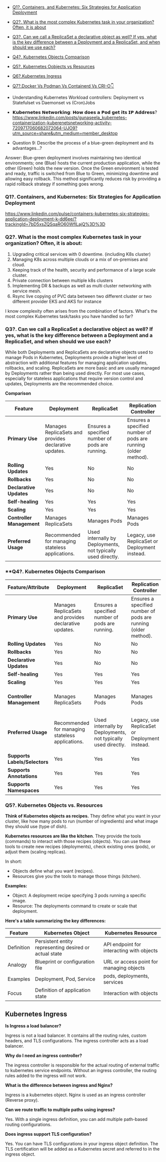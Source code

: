 - [Q1?. Containers, and Kubernetes: Six Strategies for Application Deployment](https://github.com/saifulislam88/kubernetes/blob/main/kb8s-interview-questions.md#q1-containers-and-kubernetes-six-strategies-for-application-deployment)
- [Q2?. What is the most complex Kubernetes task in your organization? Often, it is about](https://github.com/saifulislam88/kubernetes/blob/main/kb8s-interview-questions.md#q2-what-is-the-most-complex-kubernetes-task-in-your-organization-often-it-is-about)
- [Q3?. Can we call a ReplicaSet a declarative object as well? If yes, what is the key difference between a Deployment and a ReplicaSet, and when should we use each?](https://github.com/saifulislam88/kubernetes/blob/main/kb8s-interview-questions.md#q3-can-we-call-a-replicaset-a-declarative-object-as-well-if-yes-what-is-the-key-difference-between-a-deployment-and-a-replicaset-and-when-should-we-use-each)
- [Q4?. Kubernetes Objects Comparison](https://github.com/saifulislam88/kubernetes/blob/main/kb8s-interview-questions.md#q4-kubernetes-objects-comparison)
- [Q5?. Kubernetes Oobjects vs Resources](https://github.com/saifulislam88/kubernetes/blob/main/kb8s-interview-questions.md#q5-kubernetes-objects-vs-resources)

- [Q6?.Kubernetes Ingress](https://github.com/saifulislam88/kubernetes/blob/main/kb8s-interview-questions.md#kubernetes-ingress)
- [Q7?.Docker Vs Podman Vs Containerd Vs CRI-O👇](https://www.linkedin.com/posts/mmumshad_kodekloud-devops-kubernetes-activity-7153377989160751105-viax?utm_source=share&utm_medium=member_desktop)
- Understanding Kubernetes Workload controllers: Deployment vs Statefulset vs Daemonset vs (Cron)Jobs
- 𝗞𝘂𝗯𝗲𝗿𝗻𝗲𝘁𝗲𝘀 𝗡𝗲𝘁𝘄𝗼𝗿𝗸𝗶𝗻𝗴: 𝗛𝗼𝘄 𝗱𝗼𝗲𝘀 𝗮 𝗣𝗼𝗱 𝗴𝗲𝘁 𝗶𝘁𝘀 𝗜𝗣 𝗔𝗱𝗱𝗿𝗲𝘀𝘀?
https://www.linkedin.com/posts/gunaseela_kubernetes-containerization-kuberenetsnetworking-activity-7209717060682072064-UJO9?utm_source=share&utm_medium=member_desktop


- Question 9: Describe the process of a blue-green deployment and its advantages...?

Answer: Blue-green deployment involves maintaining two identical environments; one (Blue) hosts the current production application, while the other (Green) holds the new version. Once the Green environment is tested and ready, traffic is switched from Blue to Green, minimizing downtime and allowing easy rollback. This method significantly reduces risk by providing a rapid rollback strategy if something goes wrong.



### **Q1?. Containers, and Kubernetes: Six Strategies for Application Deployment**

https://www.linkedin.com/pulse/containers-kubernetes-six-strategies-application-deployment-k-dd6ee/?trackingId=7bD5xsZQSqaRO60WflLajQ%3D%3D

### **Q2?. What is the most complex Kubernetes task in your organization? Often, it is about:**

1. Upgrading critical services with 0 downtime. (including K8s cluster)
2. Managing K8s across multiple clouds or a mix of on-premises and cloud.
3. Keeping track of the health, security and performance of a large scale cluster.
4. Private connection between multiple k8s clusters
5. Implementing DR & backups as well as multi cluster networking with service mesh. 
6. Rsync live copying of PVC data between two different cluster or two different provider EKS and AKS for instance

 I know complexity often arises from the combination of factors. What's the most complex Kubernetes task/tasks you have handled so far?

### **Q3?. Can we call a ReplicaSet a declarative object as well? If yes, what is the key difference between a Deployment and a ReplicaSet, and when should we use each?**

While both Deployments and ReplicaSets are declarative objects used to manage Pods in Kubernetes, Deployments provide a higher level of abstraction with additional features for managing application updates, rollbacks, and scaling. ReplicaSets are more basic and are usually managed by Deployments rather than being used directly. For most use cases, especially for stateless applications that require version control and updates, Deployments are the recommended choice.


**Comparison**

| Feature                | Deployment                                       | ReplicaSet                                       | Replication Controller                                   |
|------------------------|--------------------------------------------------|--------------------------------------------------|---------------------------------------------------------|
| **Primary Use**        | Manages ReplicaSets and provides declarative updates. | Ensures a specified number of pods are running.    | Ensures a specified number of pods are running (older method). |
| **Rolling Updates**    | Yes                                              | No                                               | No                                                      |
| **Rollbacks**          | Yes                                              | No                                               | No                                                      |
| **Declarative Updates**| Yes                                              | No                                               | No                                                      |
| **Self-healing**       | Yes                                              | Yes                                              | Yes                                                     |
| **Scaling**            | Yes                                              | Yes                                              | Yes                                                     |
| **Controller Management** | Manages ReplicaSets                              | Manages Pods                                      | Manages Pods                                             |
| **Preferred Usage**    | Recommended for managing stateless applications. | Used internally by Deployments, not typically used directly. | Legacy, use ReplicaSet or Deployment instead.            |



###  **Q4?. Kubernetes Objects Comparison

| Feature/Attribute          | Deployment                                     | ReplicaSet                                     | Replication Controller                            | Pod                                          | Service                                        | ConfigMap                                      | Secret                                         | PersistentVolume (PV)                          | PersistentVolumeClaim (PVC)                    | Ingress                                       |
|----------------------------|------------------------------------------------|------------------------------------------------|--------------------------------------------------|----------------------------------------------|------------------------------------------------|------------------------------------------------|------------------------------------------------|------------------------------------------------|------------------------------------------------|-----------------------------------------------|
| **Primary Use**            | Manages ReplicaSets and provides declarative updates. | Ensures a specified number of pods are running. | Ensures a specified number of pods are running (older method). | The smallest, most basic deployable object. | Exposes a set of Pods as a network service.     | Stores non-confidential configuration data.   | Stores confidential data (e.g., passwords).   | Abstracts storage for use by Kubernetes.      | Requests storage resources from PVs.          | Manages external access to services.           |
| **Rolling Updates**        | Yes                                            | No                                             | No                                               | No                                           | No                                             | No                                             | No                                             | No                                             | No                                             | No                                            |
| **Rollbacks**              | Yes                                            | No                                             | No                                               | No                                           | No                                             | No                                             | No                                             | No                                             | No                                             | No                                            |
| **Declarative Updates**    | Yes                                            | No                                             | No                                               | No                                           | No                                             | Yes                                            | Yes                                            | Yes                                            | Yes                                            | Yes                                           |
| **Self-healing**           | Yes                                            | Yes                                            | Yes                                              | Yes                                          | No                                             | No                                             | No                                             | No                                             | No                                             | No                                            |
| **Scaling**                | Yes                                            | Yes                                            | Yes                                              | No                                           | No                                             | No                                             | No                                             | No                                             | No                                             | No                                            |
| **Controller Management**  | Manages ReplicaSets                            | Manages Pods                                   | Manages Pods                                     | Runs containers.                            | Routes traffic to Pods.                       | Provides configuration to Pods.               | Provides secrets to Pods.                     | Provides storage resources.                   | Claims storage resources from PVs.            | Routes external traffic to services.          |
| **Preferred Usage**        | Recommended for managing stateless applications. | Used internally by Deployments, not typically used directly. | Legacy, use ReplicaSet or Deployment instead.    | Running single instances of applications.   | Abstracting access to Pods across nodes.      | Managing application configuration.           | Managing sensitive information.               | Provisioning and managing storage.            | Requesting and using storage in Pods.         | Managing HTTP and HTTPS traffic to services.  |
| **Supports Labels/Selectors** | Yes                                         | Yes                                            | Yes                                              | Yes                                          | Yes                                            | Yes                                            | Yes                                            | Yes                                            | Yes                                            | Yes                                           |
| **Supports Annotations**   | Yes                                            | Yes                                            | Yes                                              | Yes                                          | Yes                                            | Yes                                            | Yes                                            | Yes                                            | Yes                                            | Yes                                           |
| **Supports Namespaces**    | Yes                                            | Yes                                            | Yes                                              | Yes                                          | Yes                                            | Yes                                            | Yes                                            | Yes                                            | Yes                                            | Yes                                           |


### Q5?. Kubernetes Objects vs. Resources


**Think of Kubernetes objects as recipes.** They define what you want in your cluster, like how many pods to run (number of ingredients) and what image they should use (type of dish).

**Kubernetes resources are like the kitchen**. They provide the tools (commands) to interact with those recipes (objects). You can use these tools to create new recipes (deployments), check existing ones (pods), or adjust them (scaling replicas).

In short:

- Objects define what you want (recipes).
- Resources give you the tools to manage those things (kitchen).

**Examples:**

- Object: A deployment recipe specifying 3 pods running a specific image.
- Resource: The deployments command to create or scale that deployment.



**Here's a table summarizing the key differences:**
 
 | Feature   | Kubernetes Object      | Kubernetes Resource  |
 |-----------|------------------------|----------------------|
 | Definition| Persistent entity representing desired or actual state | API endpoint for interacting with objects |
 | Analogy   | Blueprint or configuration file | URL or access point for managing objects |
 | Examples  | Deployment, Pod, Service | pods, deployments, services |
 | Focus     | Definition of application state | Interaction with objects |



## Kubernetes Ingress

 **Is Ingress a load balancer?**

Ingress is not a load balancer. It contains all the routing rules, custom headers, and TLS configurations. The ingress controller acts as a load balancer.

**Why do I need an ingress controller?**

The ingress controller is responsible for the actual routing of external traffic to kubernetes service endpoints. Without an ingress controller, the routing rules added to the ingress will not work.

**What is the difference between ingress and Nginx?**

Ingress is a kubernetes object. Nginx is used as an ingress controller (Reverse proxy).

**Can we route traffic to multiple paths using ingress?**

Yes. With a single ingress definition, you can add multiple path-based routing configurations.

**Does ingress support TLS configuration?**

Yes. You can have TLS configurations in your ingress object definition. The TLS certification will be added as a Kubernetes secret and referred to in the ingress object.




